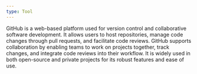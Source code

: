 ```yaml
---
type: Tool
---
```


GitHub is a web-based platform used for version control and collaborative software development. It allows users to host repositories, manage code changes through pull requests, and facilitate code reviews. GitHub supports collaboration by enabling teams to work on projects together, track changes, and integrate code reviews into their workflow. It is widely used in both open-source and private projects for its robust features and ease of use.